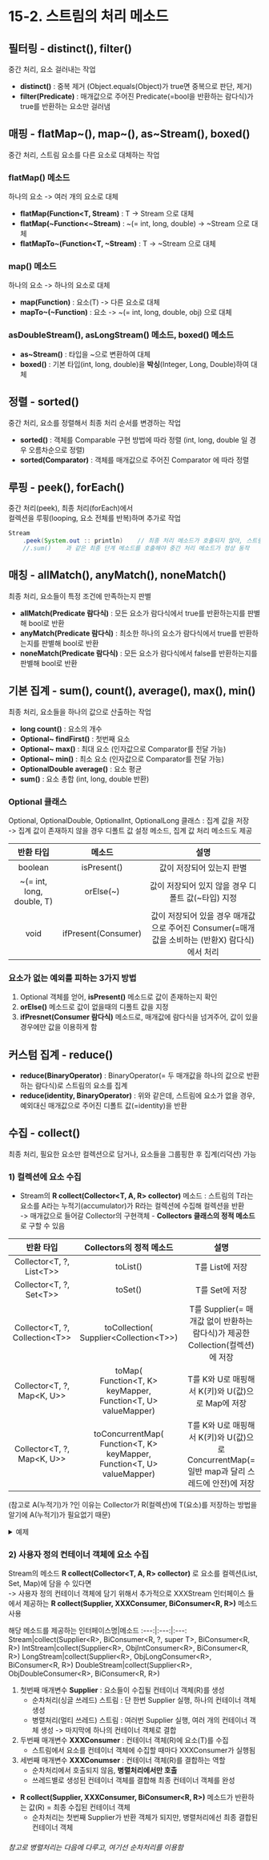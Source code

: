 # 15-2. 스트림의 처리 메소드

## 필터링 - distinct(), filter()

중간 처리, 요소 걸러내는 작업

- **distinct()** : 중복 제거 (Object.equals(Object)가 true면 중복으로 판단, 제거)
- **filter(Predicate)** : 매개값으로 주어진 Predicate(=bool을 반환하는 람다식)가 true를 반환하는 요소만 걸러냄

## 매핑 - flatMap~(), map~(), as~Stream(), boxed()

중간 처리, 스트림 요소를 다른 요소로 대체하는 작업

### flatMap() 메소드

하나의 요소 -> 여러 개의 요소로 대체

- **flatMap(Function<T, Stream<R>)** : T -> Stream<R> 으로 대체
- **flatMap(~Function<~Stream)** : ~(= int, long, double) -> ~Stream 으로 대체
- **flatMapTo~(Function<T, ~Stream)** : T -> ~Stream 으로 대체

### map() 메소드

하나의 요소 -> 하나의 요소로 대체

- **map(Function<T>)** : 요소(T) -> 다른 요소로 대체
- **mapTo~(~Function)** : 요소 -> ~(= int, long, double, obj) 으로 대체 

### asDoubleStream(), asLongStream() 메소드, boxed() 메소드

- **as~Stream()** : 타입을 ~으로 변환하여 대체
- **boxed()** : 기본 타입(int, long, double)을 **박싱**(Integer, Long, Double)하여 대체

## 정렬 - sorted()

중간 처리, 요소를 정렬해서 최종 처리 순서를 변경하는 작업

- **sorted()** : 객체를 Comparable 구현 방법에 따라 정렬 (int, long, double 일 경우 오름차순으로 정렬) 
- **sorted(Comparator<T>)** : 객체를 매개값으로 주어진 Comparator 에 따라 정렬  

## 루핑 - peek(), forEach()

중간 처리(peek), 최종 처리(forEach)에서  
컬렉션을 루핑(looping, 요소 전체를 반복)하며 추가로 작업

```java
Stream
    .peek(System.out :: println)    // 최종 처리 메소드가 호출되지 않아, 스트림이 동작하지 않음
    //.sum()    과 같은 최종 단계 메소드를 호출해야 중간 처리 메소드가 정상 동작
```

## 매칭 - allMatch(), anyMatch(), noneMatch()

최종 처리, 요소들이 특정 조건에 만족하는지 판별

- **allMatch(Predicate 람다식)** : 모든 요소가 람다식에서 true를 반환하는지를 판별해 bool로 반환 
- **anyMatch(Predicate 람다식)** : 최소한 하나의 요소가 람다식에서 true를 반환하는지를 판별해 bool로 반환 
- **noneMatch(Predicate 람다식)** : 모든 요소가 람다식에서 false를 반환하는지를 판별해 bool로 반환 

## 기본 집계 - sum(), count(), average(), max(), min()

최종 처리, 요소들을 하나의 값으로 산출하는 작업 

- **long count()** : 요소의 개수
- **Optional~ findFirst()** : 첫번째 요소
- **Optional~ max()** : 최대 요소 (인자값으로 Comparator<T>를 전달 가능)
- **Optional~ min()** : 최소 요소 (인자값으로 Comparator<T>를 전달 가능)
- **OptionalDouble average()** : 요소 평균
- **sum()** : 요소 총합 (int, long, double 반환)
 
### Optional 클래스

Optional, OptionalDouble, OptionalInt, OptionalLong 클래스 : 집계 값을 저장   
-> 집계 값이 존재하지 않을 경우 디폴트 값 설정 메소드, 집계 값 처리 메소드도 제공

반환 타입|메소드|설명
:---:|:---:|:---:
boolean|isPresent()|값이 저장되어 있는지 판별
~(= int, long, double, T)|orElse(~)|값이 저장되어 있지 않을 경우 디폴트 값(~타입) 지정
void|ifPresent(Consumer)|값이 저장되어 있을 경우 매개값으로 주어진 Consumer(=매개값을 소비하는 (반환X) 람다식)에서 처리  

### 요소가 없는 예외를 피하는 3가지 방법

1. Optional 객체를 얻어, **isPresent()** 메소드로 값이 존재하는지 확인
2. **orElse()** 메소드로 값이 없을때의 디폴트 값을 지정
3. **ifPresnet(Consumer 람다식)** 메소드로, 매개값에 람다식을 넘겨주어, 값이 있을 경우에만 값을 이용하게 함

## 커스텀 집계 - reduce()

- **reduce(BinaryOperator)** : BinaryOperator(= 두 매개값을 하나의 값으로 반환하는 람다식)로 스트림의 요소를 집계
- **reduce(identity, BinaryOperator)** : 위와 같은데, 스트림에 요소가 없을 경우, 예외대신 매개값으로 주어진 디폴트 값(=identity)을 반환

## 수집 - collect()

최종 처리, 필요한 요소만 컬렉션으로 담거나, 요소들을 그룹핑한 후 집계(리덕션) 가능

### 1) 컬렉션에 요소 수집

- Stream의 **R collect(Collector<T, A, R> collector)** 메소드 : 스트림의 T라는 요소를 A라는 누적기(accumulator)가 R라는 컬렉션에 수집해 컬렉션을 반환   
-> 매개값으로 들어갈 Collector의 구현객체 - **Collectors 클래스의 정적 메소드**로 구할 수 있음

반환 타입|Collectors의 정적 메소드|설명
:---:|:---:|:---:
Collector<T, ?, List\<T>>|toList()|T를 List에 저장
Collector<T, ?, Set\<T>>|toSet()|T를 Set에 저장
Collector<T, ?, Collection\<T>>|toCollection(<br>Supplier<Collection\<T>>)|T를 Supplier(= 매개값 없이 반환하는 람다식)가 제공한 Collection(컬렉션)에 저장
Collector<T, ?, Map\<K, U>>|toMap(<br>Function\<T, K> keyMapper, <br>Function\<T, U> valueMapper)|T를 K와 U로 매핑해서 K(키)와 U(값)으로 Map에 저장
Collector<T, ?, Map\<K, U>>|toConcurrentMap(<br>Function\<T, K> keyMapper, <br>Function\<T, U> valueMapper)|T를 K와 U로 매핑해서 K(키)와 U(값)으로 ConcurrentMap(=일반 map과 달리 스레드에 안전)에 저장

(참고로 A(누적기)가 ?인 이유는 Collector가 R(컬렉션)에 T(요소)를 저장하는 방법을 알기에 A(누적기)가 필요없기 때문)

<details>
<summary>예제</summary>

```java
Stream<Student> studentStream = totalList.stream();     // 스트림 생성
Stream<Student> maleStream = studentStream.filter(s -> s.getSex() == Student.Sex.MALE);     // 필터링 해서 스트림 생성


// 1. List 컬렉션으로 생성
Collector<Student, ?, List<Student>> collector = Collectors.toList();   // Collector 구현객체 생성
List<Student> maleList = maleStream.collect(collector);     // 스트림을 다시 컬렉션으로 생성


// 2. HashSet 컬렉션으로 생성
Supplier<HashSet<Student>> supplier = HashSet :: new;   // hashset을 생성하는 supplier 생성
Collector<Student, ?, HashSet<Student>> collector = Collectors.toCollection(supplier);   // Collector 구현객체 생성
Set<Student> maleList = maleStream.collect(collector);     // 스트림을 다시 컬렉션으로 생성


// 3. 변수를 생략해서 간단하게 작성
Set<Student> maleList = totalList.stream()
                            .filter(s -> getSex() == Student.Sex.MALE)
                            .collect(Collectors.toCollection(HashSet :: new));
```

</details>

### 2) 사용자 정의 컨테이너 객체에 요소 수집

Stream의 메소드 **R collect(Collector<T, A, R> collector)** 로 요소를 컬렉션(List, Set, Map)에 담을 수 있다면   
-> 사용자 정의 컨테이너 객체에 담기 위해서 추가적으로 XXXStream 인터페이스 들에서 제공하는 **R collect(Supplier<R>, XXXConsumer<XXX>, BiConsumer<R, R>)** 메소드 사용

해당 메소드를 제공하는 인터페이스명|메소드
:---:|:---:|:---:
Stream|collect(Supplier\<R>, BiConsumer\<R, ?, super T>, BiConsumer\<R, R>)
IntStream|collect(Supplier\<R>, ObjIntConsumer\<R>, BiConsumer\<R, R>)
LongStream|collect(Supplier\<R>, ObjLongConsumer\<R>, BiConsumer\<R, R>)
DoubleStream|collect(Supplier\<R>, ObjDoubleConsumer\<R>, BiConsumer\<R, R>)

1. 첫번째 매개변수 **Supplier** : 요소들이 수집될 컨테이너 객체(R)를 생성  
    - 순차처리(싱글 쓰레드) 스트림 : 단 한번 Supplier 실행, 하나의 컨테이너 객체 생성
    - 병렬처리(멀티 쓰레드) 스트림 : 여러번 Supplier 실행, 여러 개의 컨테이너 객체 생성 -> 마지막에 하나의 컨테이너 객체로 결합
2. 두번째 매개변수 **XXXConsumer** : 컨테이너 객체(R)에 요소(T)를 수집
    - 스트림에서 요소를 컨테이너 객체에 수집할 때마다 XXXConsumer가 실행됨
3. 세번째 매개변수 **XXXConumser** : 컨테이너 객체(R)를 결합하는 역할
    - 순차처리에서 호출되지 않음, **병렬처리에서만 호출**
    - 쓰레드별로 생성된 컨테이너 객체를 결합해 최종 컨테이너 객체를 완성
   
- **R collect(Supplier<R>, XXXConsumer<XXX>, BiConsumer<R, R>)** 메소드가 반환하는 값(R) = 최종 수집된 컨테이너 객체
    - 순차처리는 첫번째 Supplier가 반환 객체가 되지만, 병렬처리에선 최종 결합된 컨테이너 객체
 
###### 참고로 병렬처리는 다음에 다루고, 여기선 순차처리를 이용함

